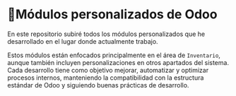 # 🧩Módulos personalizados de Odoo

En este repositorio subiré todos los módulos personalizados que he desarrollado en el lugar donde actualmente trabajo.

Estos módulos están enfocados principalmente en el área de `Inventario`, aunque también incluyen personalizaciones en otros apartados del sistema.
Cada desarrollo tiene como objetivo mejorar, automatizar y optimizar procesos internos, manteniendo la compatibilidad con la estructura estándar de Odoo y siguiendo buenas prácticas de desarrollo.
